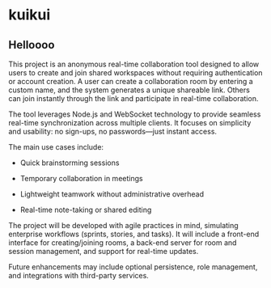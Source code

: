 # kuikui

## Helloooo

This project is an anonymous real-time collaboration tool designed to allow users to create and join shared workspaces without requiring authentication or account creation. A user can create a collaboration room by entering a custom name, and the system generates a unique shareable link. Others can join instantly through the link and participate in real-time collaboration.

The tool leverages Node.js and WebSocket technology to provide seamless real-time synchronization across multiple clients. It focuses on simplicity and usability: no sign-ups, no passwords—just instant access.

The main use cases include:

- Quick brainstorming sessions

- Temporary collaboration in meetings

- Lightweight teamwork without administrative overhead

- Real-time note-taking or shared editing

The project will be developed with agile practices in mind, simulating enterprise workflows (sprints, stories, and tasks). It will include a front-end interface for creating/joining rooms, a back-end server for room and session management, and support for real-time updates.

Future enhancements may include optional persistence, role management, and integrations with third-party services.
